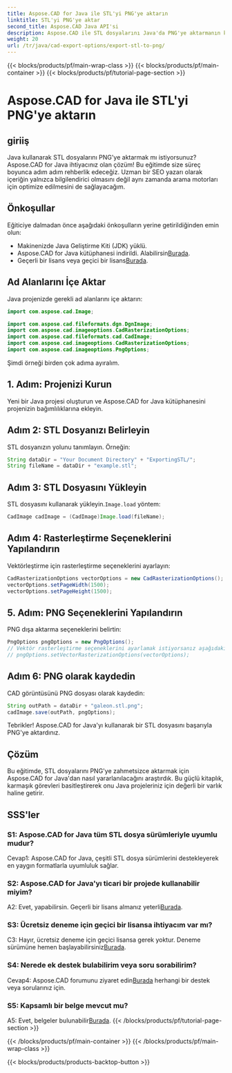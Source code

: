 ```yaml
---
title: Aspose.CAD for Java ile STL'yi PNG'ye aktarın
linktitle: STL'yi PNG'ye aktar
second_title: Aspose.CAD Java API'si
description: Aspose.CAD ile STL dosyalarını Java'da PNG'ye aktarmanın kusursuz sürecini keşfedin. İş akışınızı basitleştirin ve Java projelerinizi zahmetsizce geliştirin.
weight: 20
url: /tr/java/cad-export-options/export-stl-to-png/
---
```


{{< blocks/products/pf/main-wrap-class >}}
{{< blocks/products/pf/main-container >}}
{{< blocks/products/pf/tutorial-page-section >}}

# Aspose.CAD for Java ile STL'yi PNG'ye aktarın

## giriiş

Java kullanarak STL dosyalarını PNG'ye aktarmak mı istiyorsunuz? Aspose.CAD for Java ihtiyacınız olan çözüm! Bu eğitimde size süreç boyunca adım adım rehberlik edeceğiz. Uzman bir SEO yazarı olarak içeriğin yalnızca bilgilendirici olmasını değil aynı zamanda arama motorları için optimize edilmesini de sağlayacağım.

## Önkoşullar

Eğiticiye dalmadan önce aşağıdaki önkoşulların yerine getirildiğinden emin olun:

- Makinenizde Java Geliştirme Kiti (JDK) yüklü.
-  Aspose.CAD for Java kütüphanesi indirildi. Alabilirsin[Burada](https://releases.aspose.com/cad/java/).
-  Geçerli bir lisans veya geçici bir lisans[Burada](https://purchase.aspose.com/temporary-license/).

## Ad Alanlarını İçe Aktar

Java projenizde gerekli ad alanlarını içe aktarın:

```java
import com.aspose.cad.Image;

import com.aspose.cad.fileformats.dgn.DgnImage;
import com.aspose.cad.imageoptions.CadRasterizationOptions;
import com.aspose.cad.fileformats.cad.CadImage;
import com.aspose.cad.imageoptions.CadRasterizationOptions;
import com.aspose.cad.imageoptions.PngOptions;
```

Şimdi örneği birden çok adıma ayıralım.

## 1. Adım: Projenizi Kurun

Yeni bir Java projesi oluşturun ve Aspose.CAD for Java kütüphanesini projenizin bağımlılıklarına ekleyin.

## Adım 2: STL Dosyanızı Belirleyin

STL dosyanızın yolunu tanımlayın. Örneğin:

```java
String dataDir = "Your Document Directory" + "ExportingSTL/";
String fileName = dataDir + "example.stl";
```

## Adım 3: STL Dosyasını Yükleyin

 STL dosyasını kullanarak yükleyin.`Image.load` yöntem:

```java
CadImage cadImage = (CadImage)Image.load(fileName);
```

## Adım 4: Rasterleştirme Seçeneklerini Yapılandırın

Vektörleştirme için rasterleştirme seçeneklerini ayarlayın:

```java
CadRasterizationOptions vectorOptions = new CadRasterizationOptions();
vectorOptions.setPageWidth(1500);
vectorOptions.setPageHeight(1500);
```

## 5. Adım: PNG Seçeneklerini Yapılandırın

PNG dışa aktarma seçeneklerini belirtin:

```java
PngOptions pngOptions = new PngOptions();
// Vektör rasterleştirme seçeneklerini ayarlamak istiyorsanız aşağıdaki satırın açıklamasını kaldırın
// pngOptions.setVectorRasterizationOptions(vectorOptions);
```

## Adım 6: PNG olarak kaydedin

CAD görüntüsünü PNG dosyası olarak kaydedin:

```java
String outPath = dataDir + "galeon.stl.png";
cadImage.save(outPath, pngOptions);
```

Tebrikler! Aspose.CAD for Java'yı kullanarak bir STL dosyasını başarıyla PNG'ye aktardınız.

## Çözüm

Bu eğitimde, STL dosyalarını PNG'ye zahmetsizce aktarmak için Aspose.CAD for Java'dan nasıl yararlanılacağını araştırdık. Bu güçlü kitaplık, karmaşık görevleri basitleştirerek onu Java projeleriniz için değerli bir varlık haline getirir.

## SSS'ler

### S1: Aspose.CAD for Java tüm STL dosya sürümleriyle uyumlu mudur?

Cevap1: Aspose.CAD for Java, çeşitli STL dosya sürümlerini destekleyerek en yaygın formatlarla uyumluluk sağlar.

### S2: Aspose.CAD for Java'yı ticari bir projede kullanabilir miyim?

 A2: Evet, yapabilirsin. Geçerli bir lisans almanız yeterli[Burada](https://purchase.aspose.com/buy).

### S3: Ücretsiz deneme için geçici bir lisansa ihtiyacım var mı?

 C3: Hayır, ücretsiz deneme için geçici lisansa gerek yoktur. Deneme sürümüne hemen başlayabilirsiniz[Burada](https://releases.aspose.com/).

### S4: Nerede ek destek bulabilirim veya soru sorabilirim?

 Cevap4: Aspose.CAD forumunu ziyaret edin[Burada](https://forum.aspose.com/c/cad/19) herhangi bir destek veya sorularınız için.

### S5: Kapsamlı bir belge mevcut mu?

 A5: Evet, belgeler bulunabilir[Burada](https://reference.aspose.com/cad/java/).
{{< /blocks/products/pf/tutorial-page-section >}}

{{< /blocks/products/pf/main-container >}}
{{< /blocks/products/pf/main-wrap-class >}}

{{< blocks/products/products-backtop-button >}}
